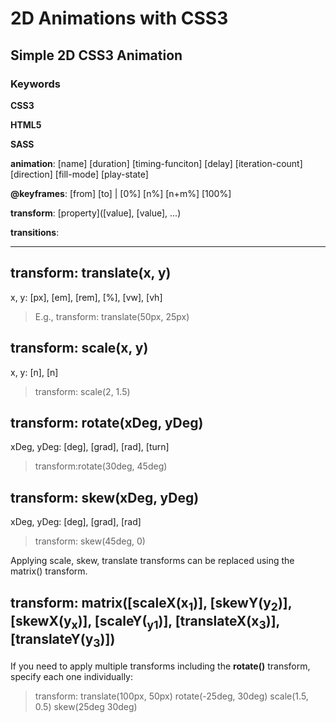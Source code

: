 # 2D Animations with CSS3
## Simple 2D CSS3 Animation
### Keywords
**CSS3**

**HTML5**

**SASS**

**animation**: [name] [duration] [timing-funciton] [delay] [iteration-count] [direction] [fill-mode] [play-state]

**@keyframes**: [from] [to] | [0%] [n%] [n+m%] [100%]

**transform**: [property]([value], [value], ...)

**transitions**: 

---

**transform: translate(x, y)**
---
x, y: [px], [em], [rem], [%], [vw], [vh]
> E.g., transform: translate(50px, 25px)

**transform: scale(x, y)**
---
x, y: [n], [n]
> transform: scale(2, 1.5)

**transform: rotate(xDeg, yDeg)**
---
xDeg, yDeg: [deg], [grad], [rad], [turn]
> transform:rotate(30deg, 45deg)

**transform: skew(xDeg, yDeg)**
---
xDeg, yDeg: [deg], [grad], [rad]
> transform: skew(45deg, 0)

Applying scale, skew, translate transforms can be replaced using the matrix() transform.

**transform: matrix([scaleX(x<sub>1</sub>)], [skewY(y<sub>2</sub>)], [skewX(y<sub>x</sub>)], [scaleY(<sub>y1</sub>)], [translateX(x<sub>3</sub>)], [translateY(y<sub>3</sub>)])**
---
If you need to apply multiple transforms including the **rotate()** transform, specify each one individually:
> transform: translate(100px, 50px) rotate(-25deg, 30deg) scale(1.5, 0.5) skew(25deg 30deg)
